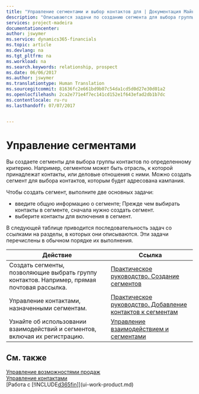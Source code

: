 ```yaml
---
title: "Управление сегментами и выбор контактов для | Документация Майкрософт"
description: "Описываются задачи по созданию сегмента для выбора группы контактов по определенному критерию, например по определенной отрасли, с которой вы хотите взаимодействовать."
services: project-madeira
documentationcenter: 
author: jswymer
ms.service: dynamics365-financials
ms.topic: article
ms.devlang: na
ms.tgt_pltfrm: na
ms.workload: na
ms.search.keywords: relationship, prospect
ms.date: 06/06/2017
ms.author: jswymer
ms.translationtype: Human Translation
ms.sourcegitcommit: 81636fc2e661bd9b07c54da1cd5d0d27e30d01a2
ms.openlocfilehash: 2ca2e771e4f7ec141cd152e1f643efad2db1b7dc
ms.contentlocale: ru-ru
ms.lasthandoff: 07/07/2017


---
```

# <a name="managing-segments"></a>Управление сегментами
Вы создаете сегменты для выбора группы контактов по определенному критерию. Например, сегментом может быть отрасль, к которой принадлежат контакты, или деловые отношения с ними. Можно создать сегмент для выбора контактов, которым будет адресована кампания.

Чтобы создать сегмент, выполните две основных задачи:

* введите общую информацию о сегменте; Прежде чем выбирать контакты в сегменте, сначала нужно создать сегмент.
* выберите контакты для включения в сегмент.

В следующей таблице приводится последовательность задач со ссылками на разделы, в которых они описываются. Эти задачи перечислены в обычном порядке их выполнения.

| Действие | Ссылка |
| --- | --- |
| Создать сегменты, позволяющие выбрать группу контактов. Например, прямая почтовая рассылка. |[Практическое руководство. Создание сегментов](marketing-how-create-segment.md) |
| Управление контактами, назначенными сегментам. |[Практическое руководство. Добавление контактов к сегментам](marketing-add-contact-segment.md) |
| Узнайте об использовании взаимодействий и сегментов, включая их регистрацию. |[Управление взаимодействием и сегментами](marketing-interaction-segments.md) |

## <a name="see-also"></a>См. также
[Управление возможностями продаж](marketing-manage-sales-opportunities.md)  
[Управление контактами](marketing-contacts.md)  
[Работа с [!INCLUDE[d365fin](includes/d365fin_md.md)]](ui-work-product.md)

